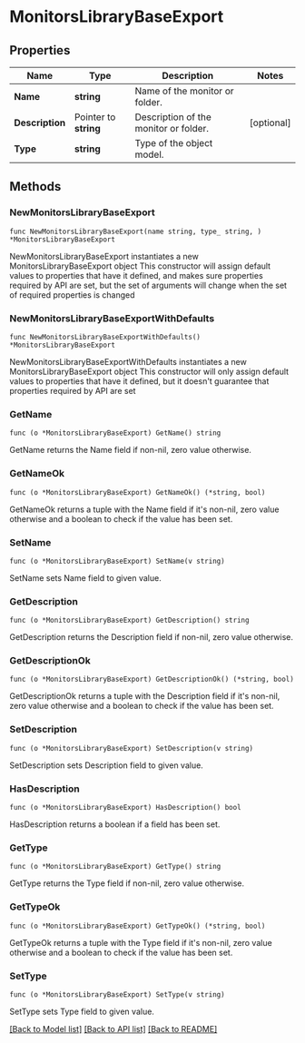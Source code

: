 # MonitorsLibraryBaseExport

## Properties

Name | Type | Description | Notes
------------ | ------------- | ------------- | -------------
**Name** | **string** | Name of the monitor or folder. | 
**Description** | Pointer to **string** | Description of the monitor or folder. | [optional] 
**Type** | **string** | Type of the object model. | 

## Methods

### NewMonitorsLibraryBaseExport

`func NewMonitorsLibraryBaseExport(name string, type_ string, ) *MonitorsLibraryBaseExport`

NewMonitorsLibraryBaseExport instantiates a new MonitorsLibraryBaseExport object
This constructor will assign default values to properties that have it defined,
and makes sure properties required by API are set, but the set of arguments
will change when the set of required properties is changed

### NewMonitorsLibraryBaseExportWithDefaults

`func NewMonitorsLibraryBaseExportWithDefaults() *MonitorsLibraryBaseExport`

NewMonitorsLibraryBaseExportWithDefaults instantiates a new MonitorsLibraryBaseExport object
This constructor will only assign default values to properties that have it defined,
but it doesn't guarantee that properties required by API are set

### GetName

`func (o *MonitorsLibraryBaseExport) GetName() string`

GetName returns the Name field if non-nil, zero value otherwise.

### GetNameOk

`func (o *MonitorsLibraryBaseExport) GetNameOk() (*string, bool)`

GetNameOk returns a tuple with the Name field if it's non-nil, zero value otherwise
and a boolean to check if the value has been set.

### SetName

`func (o *MonitorsLibraryBaseExport) SetName(v string)`

SetName sets Name field to given value.


### GetDescription

`func (o *MonitorsLibraryBaseExport) GetDescription() string`

GetDescription returns the Description field if non-nil, zero value otherwise.

### GetDescriptionOk

`func (o *MonitorsLibraryBaseExport) GetDescriptionOk() (*string, bool)`

GetDescriptionOk returns a tuple with the Description field if it's non-nil, zero value otherwise
and a boolean to check if the value has been set.

### SetDescription

`func (o *MonitorsLibraryBaseExport) SetDescription(v string)`

SetDescription sets Description field to given value.

### HasDescription

`func (o *MonitorsLibraryBaseExport) HasDescription() bool`

HasDescription returns a boolean if a field has been set.

### GetType

`func (o *MonitorsLibraryBaseExport) GetType() string`

GetType returns the Type field if non-nil, zero value otherwise.

### GetTypeOk

`func (o *MonitorsLibraryBaseExport) GetTypeOk() (*string, bool)`

GetTypeOk returns a tuple with the Type field if it's non-nil, zero value otherwise
and a boolean to check if the value has been set.

### SetType

`func (o *MonitorsLibraryBaseExport) SetType(v string)`

SetType sets Type field to given value.



[[Back to Model list]](../README.md#documentation-for-models) [[Back to API list]](../README.md#documentation-for-api-endpoints) [[Back to README]](../README.md)


